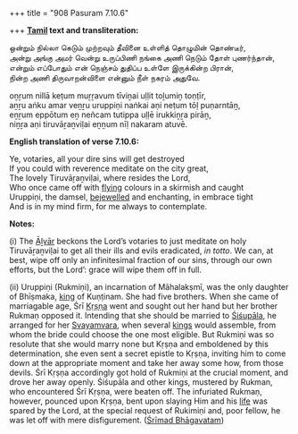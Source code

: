 +++
title = "908 Pasuram 7.10.6"

+++
**[Tamil](/definition/tamil#history "show Tamil definitions") text and transliteration:**

ஒன்றும் நில்லா கெடும் முற்றவும் தீவினை உள்ளித் தொழுமின் தொண்டீர்,  
அன்று அங்கு அமர் வென்று உருப்பிணி நங்கை அணி நெடும் தோள் புணர்ந்தான்,  
என்றும் எப்போதும் என் நெஞ்சம் துதிப்ப உள்ளே இருக்கின்ற பிரான்,  
நின்ற அணி திருவாறன்விளை என்னும் நீள் நகரம் அதுவே.

oṉṟum nillā keṭum muṟṟavum tīviṉai uḷḷit toḻumiṉ toṇṭīr,  
aṉṟu aṅku amar veṉṟu uruppiṇi naṅkai aṇi neṭum tōḷ puṇarntāṉ,  
eṉṟum eppōtum eṉ neñcam tutippa uḷḷē irukkiṉṟa pirāṉ,  
niṉṟa aṇi tiruvāṟaṉviḷai eṉṉum nīḷ nakaram atuvē.

**English translation of verse 7.10.6:**

Ye, votaries, all your dire sins will get destroyed  
If you could with reverence meditate on the city great,  
The lovely Tiruvāṟaṉviḷai, where resides the Lord,  
Who once came off with [flying](/definition/flying#history "show flying definitions") colours in a skirmish and caught  
Uruppiṇi, the damsel, [bejewelled](/definition/bejewelled#history "show bejewelled definitions") and enchanting, in embrace tight  
And is in my mind firm, for me always to contemplate.

**Notes:**

\(i\) The [Āḻvār](/definition/aḻvar#vaishnavism "show Āḻvār definitions") beckons the Lord’s votaries to just meditate on holy Tiruvāṟaṉviḷai to get all their ills and evils eradicated, *in totto*. We can, at best, wipe off only an infinitesimal fraction of our sins, through our own efforts, but the Lord’: grace will wipe them off in full.

\(ii\) Uruppiṇi (Rukmiṇi), an incarnation of Māhalakṣmī, was the only daughter of Bhīṣmaka, [king](/definition/king#history "show king definitions") of Kuṇṭinam. She had five brothers. When she came of marriagable age, Śrī [Kṛṣṇa](/definition/krishna#vaishnavism "show Kṛṣṇa definitions") went and sought out her hand but her brother Rukmaṇ opposed it. Intending that she should be married to [Śiśupāla](/definition/shishupala#vaishnavism "show Śiśupāla definitions"), he arranged for her [Svayamvara](/definition/svayamvara#vaishnavism "show Svayamvara definitions"), when several [kings](/definition/king#history "show kings definitions") would assemble, from whom the bride could choose the one most eligible. But Rukmiṇi was so resolute that she would marry none but Kṛṣṇa and emboldened by this determination, she even sent a secret epistle to Kṛṣṇa, inviting him to come down at the appropriate moment and take her away some how, from those devils. Śrī Kṛṣṇa accordingly got hold of Rukmiṇi at the crucial moment, and drove her away openly. Śiśupāla and other kings, mustered by Rukman, who encountered Śrī Kṛṣṇa, were beaten off. The infuriated Rukmaṇ, however, pounced upon Kṛṣṇa, bent upon slaying Him and his [life](/definition/life#history "show life definitions") was spared by the Lord, at the special request of Rukimiṇi and, poor fellow, he was let off with mere disfigurement. ([Śrīmad Bhāgavatam](/definition/shrimad-bhagavatam#vaishnavism "show Śrīmad Bhāgavatam definitions"))


